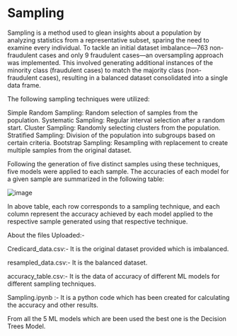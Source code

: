 # Sampling

Sampling is a method used to glean insights about a population by analyzing statistics from a representative subset, sparing the need to examine every individual. To tackle an initial dataset imbalance—763 non-fraudulent cases and only 9 fraudulent cases—an oversampling approach was implemented. This involved generating additional instances of the minority class (fraudulent cases) to match the majority class (non-fraudulent cases), resulting in a balanced dataset consolidated into a single data frame.

The following sampling techniques were utilized:

Simple Random Sampling: Random selection of samples from the population.
Systematic Sampling: Regular interval selection after a random start.
Cluster Sampling: Randomly selecting clusters from the population.
Stratified Sampling: Division of the population into subgroups based on certain criteria.
Bootstrap Sampling: Resampling with replacement to create multiple samples from the original dataset.

Following the generation of five distinct samples using these techniques, five models were applied to each sample. The accuracies of each model for a given sample are summarized in the following table:

![image](https://github.com/Kunalg55/Sampling/assets/142966912/c9a4141a-55e8-4158-8107-ed64e187a838)

In above table, each row corresponds to a sampling technique, and each column represent the accuracy achieved by each model applied to the respective sample generated using that respective technique.

About the files Uploaded:-

Credicard_data.csv:- It is the original dataset provided which is imbalanced.

resampled_data.csv:- It is the balanced dataset.

accuracy_table.csv:- It is the data of accuracy of different ML models for different sampling techniques.

Sampling.ipynb :- It is a python code which has been created for  calculating the accuracy and other results.


From all the 5 ML models which are been used the best one is the Decision Trees Model.


